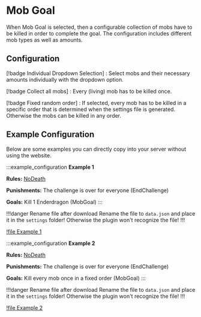 # Mob Goal

When Mob Goal is selected, then a configurable collection of mobs have to be killed in order to complete the goal. The configuration includes different mob types as well as amounts. 

## Configuration

[!badge Individual Dropdown Selection]
:   Select mobs and their necessary amounts individually with the dropdown option.

[!badge Collect all mobs]
:   Every (living) mob has to be killed once.

[!badge Fixed random order]
:   If selected, every mob has to be killed in a specific order that is determined when the settings file is generated. Otherwise the mobs can be killed in any order.

## Example Configuration

Below are some examples you can directly copy into your server without using the website.

:::example_configuration
**Example 1**

**Rules:** [NoDeath](../rules/noDeath.md)

**Punishments:** The challenge is over for everyone (EndChallenge)

**Goals:** Kill 1 Enderdragon (MobGoal)
:::

!!!danger Rename file after download
Rename the file to `data.json` and place it in the `settings` folder! Otherwise the plugin won't recognize the file!
!!!

[!file Example 1](../static/examples/no_death_end_challenge_mob_goal_1_ender_dragon.json)


:::example_configuration
**Example 2**

**Rules:** [NoDeath](../rules/noDeath.md)

**Punishments:** The challenge is over for everyone (EndChallenge)

**Goals:** Kill every mob once in a fixed order (MobGoal)
:::

!!!danger Rename file after download
Rename the file to `data.json` and place it in the `settings` folder! Otherwise the plugin won't recognize the file!
!!!

[!file Example 2](../static/examples/no_death_end_challenge_mob_goal_every_mob_once_fixed_order.json)